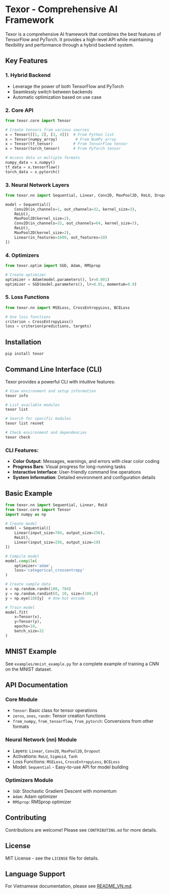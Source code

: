 # Texor - Comprehensive AI Framework

Texor is a comprehensive AI framework that combines the best features of TensorFlow and PyTorch. It provides a high-level API while maintaining flexibility and performance through a hybrid backend system.

## Key Features

### 1. Hybrid Backend
- Leverage the power of both TensorFlow and PyTorch
- Seamlessly switch between backends
- Automatic optimization based on use case

### 2. Core API
```python
from texor.core import Tensor

# Create tensors from various sources
x = Tensor([[1, 2], [3, 4]])  # From Python list
x = Tensor(numpy_array)        # From NumPy array
x = Tensor(tf_tensor)         # From TensorFlow tensor
x = Tensor(torch_tensor)      # From PyTorch tensor

# Access data in multiple formats
numpy_data = x.numpy()
tf_data = x.tensorflow()
torch_data = x.pytorch()
```

### 3. Neural Network Layers
```python
from texor.nn import Sequential, Linear, Conv2D, MaxPool2D, ReLU, Dropout

model = Sequential([
    Conv2D(in_channels=1, out_channels=32, kernel_size=3),
    ReLU(),
    MaxPool2D(kernel_size=2),
    Conv2D(in_channels=32, out_channels=64, kernel_size=3),
    ReLU(),
    MaxPool2D(kernel_size=2),
    Linear(in_features=1600, out_features=10)
])
```

### 4. Optimizers
```python
from texor.optim import SGD, Adam, RMSprop

# Create optimizer
optimizer = Adam(model.parameters(), lr=0.001)
optimizer = SGD(model.parameters(), lr=0.01, momentum=0.9)
```

### 5. Loss Functions
```python
from texor.nn import MSELoss, CrossEntropyLoss, BCELoss

# Use loss functions
criterion = CrossEntropyLoss()
loss = criterion(predictions, targets)
```

## Installation

```bash
pip install texor
```

## Command Line Interface (CLI)

Texor provides a powerful CLI with intuitive features:

```bash
# View environment and setup information
texor info

# List available modules
texor list

# Search for specific modules
texor list resnet

# Check environment and dependencies
texor check
```

### CLI Features:
- **Color Output**: Messages, warnings, and errors with clear color coding
- **Progress Bars**: Visual progress for long-running tasks
- **Interactive Interface**: User-friendly command line operations
- **System Information**: Detailed environment and configuration details

## Basic Example

```python
from texor.nn import Sequential, Linear, ReLU
from texor.core import Tensor
import numpy as np

# Create model
model = Sequential([
    Linear(input_size=784, output_size=256),
    ReLU(),
    Linear(input_size=256, output_size=10)
])

# Compile model
model.compile(
    optimizer='adam',
    loss='categorical_crossentropy'
)

# Create sample data
x = np.random.randn(100, 784)
y = np.random.randint(0, 10, size=(100,))
y = np.eye(10)[y]  # One-hot encode

# Train model
model.fit(
    x=Tensor(x),
    y=Tensor(y),
    epochs=10,
    batch_size=32
)
```

## MNIST Example
See `examples/mnist_example.py` for a complete example of training a CNN on the MNIST dataset.

## API Documentation

### Core Module
- `Tensor`: Basic class for tensor operations
- `zeros`, `ones`, `randn`: Tensor creation functions
- `from_numpy`, `from_tensorflow`, `from_pytorch`: Conversions from other formats

### Neural Network (nn) Module
- Layers: `Linear`, `Conv2D`, `MaxPool2D`, `Dropout`
- Activations: `ReLU`, `Sigmoid`, `Tanh`
- Loss Functions: `MSELoss`, `CrossEntropyLoss`, `BCELoss`
- Model: `Sequential` - Easy-to-use API for model building

### Optimizers Module
- `SGD`: Stochastic Gradient Descent with momentum
- `Adam`: Adam optimizer
- `RMSprop`: RMSprop optimizer

## Contributing

Contributions are welcome! Please see `CONTRIBUTING.md` for more details.

## License

MIT License - see the `LICENSE` file for details.

## Language Support

For Vietnamese documentation, please see [README_VN.md](docs/README_VN.md).